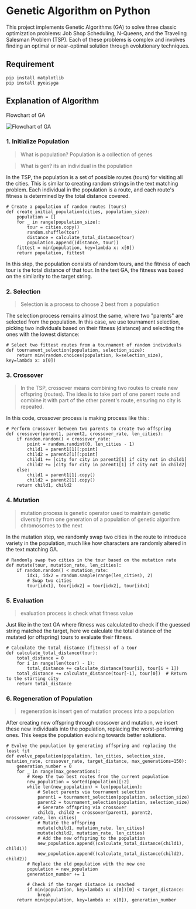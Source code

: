 # Genetic Algorithm on Python
This project implements Genetic Algorithms (GA) to solve three classic optimization problems: Job Shop Scheduling, N-Queens, and the Traveling Salesman Problem (TSP). Each of these problems is complex and involves finding an optimal or near-optimal solution through evolutionary techniques.

## Requirement
```
pip install matplotlib
pip install pyeasyga
```

## Explanation of Algorithm
Flowchart of GA

![Flowchart of GA](https://cdn-images-1.medium.com/max/1600/1*HP8JVxlJtOv14rGLJfXEzA.png)

### 1. Initialize Population
> What is population? Population is a collection of genes

> What is gen? its an individual in the population

In the TSP, the population is a set of possible routes (tours) for visiting all the cities. This is similar to creating random strings in the text matching problem. Each individual in the population is a route, and each route's fitness is determined by the total distance covered.
```
# Create a population of random routes (tours)
def create_initial_population(cities, population_size):
    population = []
    for _ in range(population_size):
        tour = cities.copy()
        random.shuffle(tour)
        distance = calculate_total_distance(tour)
        population.append((distance, tour))
    fittest = min(population, key=lambda x: x[0])
    return population, fittest
```
In this step, the population consists of random tours, and the fitness of each tour is the total distance of that tour. In the text GA, the fitness was based on the similarity to the target string.

### 2. Selection

> Selection is a process to choose 2 best from a population

The selection process remains almost the same, where two "parents" are selected from the population. In this case, we use tournament selection, picking two individuals based on their fitness (distance) and selecting the ones with the lowest distance:
```
# Select two fittest routes from a tournament of random individuals
def tournament_selection(population, selection_size):
    return min(random.choices(population, k=selection_size), key=lambda x: x[0])
```

### 3. Crossover

> In the TSP, crossover means combining two routes to create new offspring (routes). The idea is to take part of one parent route and combine it with part of the other parent's route, ensuring no
city is repeated.

In this code, crossover process is making process like this :
```
# Perform crossover between two parents to create two offspring
def crossover(parent1, parent2, crossover_rate, len_cities):
    if random.random() < crossover_rate:
        point = random.randint(0, len_cities - 1)
        child1 = parent1[1][:point]
        child2 = parent2[1][:point]
        child1 += [city for city in parent2[1] if city not in child1]
        child2 += [city for city in parent1[1] if city not in child2]
    else:
        child1 = parent1[1].copy()
        child2 = parent2[1].copy()
    return child1, child2
```

### 4. Mutation

> mutation process is genetic operator used to maintain genetic diversity from one generation of a population of genetic algorithm chromosomes to the next

In the mutation step, we randomly swap two cities in the route to introduce variety in the population, much like how characters are randomly altered in the text matching GA.

```
# Randomly swap two cities in the tour based on the mutation rate
def mutate(tour, mutation_rate, len_cities):
    if random.random() < mutation_rate:
        idx1, idx2 = random.sample(range(len_cities), 2)
        # Swap two cities
        tour[idx1], tour[idx2] = tour[idx2], tour[idx1]
```

### 5. Evaluation

> evaluation process is check what fitness value

Just like in the text GA where fitness was calculated to check if the guessed string matched the target, here we calculate the total distance of the mutated (or offspring) tours to evaluate their fitness.

```
# Calculate the total distance (fitness) of a tour
def calculate_total_distance(tour):
    total_distance = 0
    for i in range(len(tour) - 1):
        total_distance += calculate_distance(tour[i], tour[i + 1])
    total_distance += calculate_distance(tour[-1], tour[0])  # Return to the starting city
    return total_distance
```

### 6. Regeneration of Population

> regeneration is insert gen of mutation process into a population

After creating new offspring through crossover and mutation, we insert these new individuals into the population, replacing the worst-performing ones. This keeps the population evolving towards better solutions.

```
# Evolve the population by generating offspring and replacing the least fit
def evolve_population(population, len_cities, selection_size, mutation_rate, crossover_rate, target_distance, max_generations=150):
    generation_number = 0
    for _ in range(max_generations):
        # Keep the two best routes from the current population
        new_population = sorted(population)[:2]  
        while len(new_population) < len(population):
            # Select parents via tournament selection
            parent1 = tournament_selection(population, selection_size)
            parent2 = tournament_selection(population, selection_size)
            # Generate offspring via crossover
            child1, child2 = crossover(parent1, parent2, crossover_rate, len_cities)
            # Mutate the offspring
            mutate(child1, mutation_rate, len_cities)
            mutate(child2, mutation_rate, len_cities)
            # Add the new offspring to the population
            new_population.append((calculate_total_distance(child1), child1))
            new_population.append((calculate_total_distance(child2), child2))
        # Replace the old population with the new one
        population = new_population
        generation_number += 1

        # Check if the target distance is reached
        if min(population, key=lambda x: x[0])[0] < target_distance:
            break
    return min(population, key=lambda x: x[0]), generation_number
```
